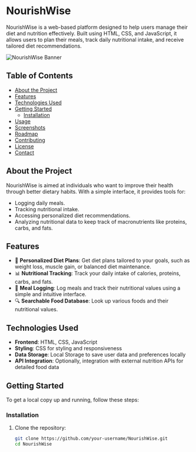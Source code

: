 # NourishWise

NourishWise is a web-based platform designed to help users manage their diet and nutrition effectively. Built using HTML, CSS, and JavaScript, it allows users to plan their meals, track daily nutritional intake, and receive tailored diet recommendations.

![NourishWise Banner](link-to-your-image) <!-- Optional: Add a banner or logo image here -->

## Table of Contents

- [About the Project](#about-the-project)
- [Features](#features)
- [Technologies Used](#technologies-used)
- [Getting Started](#getting-started)
  - [Installation](#installation)
- [Usage](#usage)
- [Screenshots](#screenshots)
- [Roadmap](#roadmap)
- [Contributing](#contributing)
- [License](#license)
- [Contact](#contact)

## About the Project

NourishWise is aimed at individuals who want to improve their health through better dietary habits. With a simple interface, it provides tools for:

- Logging daily meals.
- Tracking nutritional intake.
- Accessing personalized diet recommendations.
- Analyzing nutritional data to keep track of macronutrients like proteins, carbs, and fats.

## Features

- 🥗 **Personalized Diet Plans**: Get diet plans tailored to your goals, such as weight loss, muscle gain, or balanced diet maintenance.
- 📊 **Nutritional Tracking**: Track your daily intake of calories, proteins, carbs, and fats.
- 🍲 **Meal Logging**: Log meals and track their nutritional values using a simple and intuitive interface.
- 🔍 **Searchable Food Database**: Look up various foods and their nutritional values.

## Technologies Used

- **Frontend**: HTML, CSS, JavaScript
- **Styling**: CSS for styling and responsiveness
- **Data Storage**: Local Storage to save user data and preferences locally
- **API Integration**: Optionally, integration with external nutrition APIs for detailed food data

## Getting Started

To get a local copy up and running, follow these steps:

### Installation

1. Clone the repository:

   ```bash
   git clone https://github.com/your-username/NourishWise.git
   cd NourishWise
